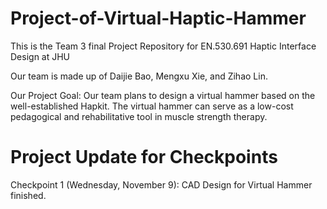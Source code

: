 # Project-of-Virtual-Haptic-Hammer

This is the Team 3 final Project Repository for EN.530.691 Haptic Interface Design at JHU

Our team is made up of Daijie Bao, Mengxu Xie, and Zihao Lin.

Our Project Goal: Our team plans to design a virtual hammer based on the well-established Hapkit. The virtual hammer can serve as a low-cost pedagogical and rehabilitative tool in muscle strength therapy. 

# Project Update for Checkpoints 

Checkpoint 1 (Wednesday, November 9): CAD Design for Virtual Hammer finished.
